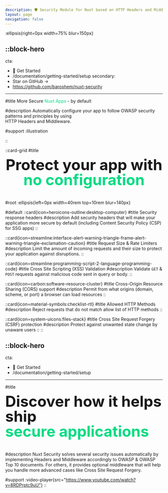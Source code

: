 ```yaml
---
description: 🛡️ Security Module for Nuxt based on HTTP Headers and Middleware
layout: page
navigation: false
---
```


:ellipsis{right=0px width=75% blur=150px}

::block-hero
---
cta:
  - 🚀 Get Started
  - /documentation/getting-started/setup
secondary:
  - Star on GitHub →
  - https://github.com/baroshem/nuxt-security
---

#title
More Secure <span class=highlight>Nuxt Apps</span> - by default

#description
Automatically configure your app to follow OWASP security patterns and principles by using <br/> HTTP Headers and Middleware.

#support
:illustration

::

::card-grid
#title
<div class="center heading">Protect your app with <br/> <span class=highlight>no configuration</span></div>

#root
:ellipsis{left=0px width=40rem top=10rem blur=140px}

#default
  ::card{icon=heroicons-outline:desktop-computer}
  #title
  Security response headers
  #description
  Add security headers that will make your application more secure by default (including Content Security Policy (CSP) for SSG apps)
  ::

  ::card{icon=streamline:interface-alert-warning-triangle-frame-alert-warning-triangle-exclamation-caution}
  #title
  Request Size & Rate Limiters
  #description
  Limit the amount of incoming requests and their size to protect your application against disruptions.
  ::

  ::card{icon=streamline:programming-script-2-language-programming-code}
  #title
  Cross Site Scripting (XSS) Validation
  #description
  Validate `GET` & `POST` requests against malicious code sent in query or body.
  ::

  ::card{icon=carbon:software-resource-cluster}
  #title
  Cross-Origin Resource Sharing (CORS) support
  #description
  Permit from what origins (domain, scheme, or port) a browser can load resources
  ::

  ::card{icon=material-symbols:checklist-rtl}
  #title
  Allowed HTTP Methods
  #description
  Reject requests that do not match allow list of HTTP methods
  ::

  ::card{icon=system-uicons:files-stack}
  #title
  Cross Site Request Forgery (CSRF) protection
  #description
  Protect against unwanted state change by unaware users
  ::
::

::block-hero
---
cta:
  - 🚀 Get Started
  - /documentation/getting-started/setup
---
#title
<div class="heading">Discover how it helps ship<br/> <span class=highlight>secure applications</span></div>


#description
Nuxt Security solves several security issues automatically by implementing Headers and Middleware accordingly to OWASP & OWASP Top 10 documents. For others, it provides optional middleware that will help you handle more advanced cases like Cross Site Request Forgery.

#support
:video-player{src="https://www.youtube.com/watch?v=8RDPrptc9uU"}
::


<style>
  .cta {
    color: rgb(15, 23, 42) !important;
    background-color: #00dc82 !important;
  }

  h1.title {
    font-size: 72px;
    font-weight: 700;
    line-height: 72px;
  }

  .highlight {
    color: #00dc82
  }

  .center {
    text-align: center;
  }

  .heading {
    margin-bottom: 40px;
    font-size: 48px;
    font-weight: 700;
    line-height: 48px;
  }
</style>
